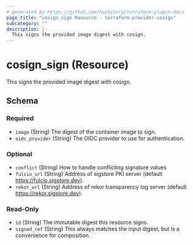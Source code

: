 ```yaml
---
# generated by https://github.com/hashicorp/terraform-plugin-docs
page_title: "cosign_sign Resource - terraform-provider-cosign"
subcategory: ""
description: |-
  This signs the provided image digest with cosign.
---
```


# cosign_sign (Resource)

This signs the provided image digest with cosign.



<!-- schema generated by tfplugindocs -->
## Schema

### Required

- `image` (String) The digest of the container image to sign.
- `oidc_provider` (String) The OIDC provider to use for authentication.

### Optional

- `conflict` (String) How to handle conflicting signature values
- `fulcio_url` (String) Address of sigstore PKI server (default https://fulcio.sigstore.dev).
- `rekor_url` (String) Address of rekor transparency log server (default https://rekor.sigstore.dev).

### Read-Only

- `id` (String) The immutable digest this resource signs.
- `signed_ref` (String) This always matches the input digest, but is a convenience for composition.


